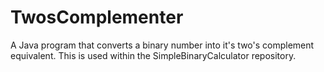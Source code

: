# TwosComplementer
A Java program that converts a binary number into it's two's complement equivalent. This is used within the SimpleBinaryCalculator repository.
